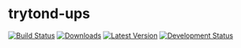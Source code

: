 trytond-ups
===========
[![Build Status](https://api.travis-ci.org/openlabs/trytond-ups.svg?branch=develop)](https://travis-ci.org/openlabs/trytond-ups)
[![Downloads](https://pypip.in/download/trytond_ups/badge.svg)](https://pypi.python.org/pypi/trytond_ups/)
[![Latest Version](https://pypip.in/version/trytond_ups/badge.svg)](https://pypi.python.org/pypi/trytond_ups/)
[![Development Status](https://pypip.in/status/trytond_ups/badge.svg)](https://pypi.python.org/pypi/trytond_ups/)
